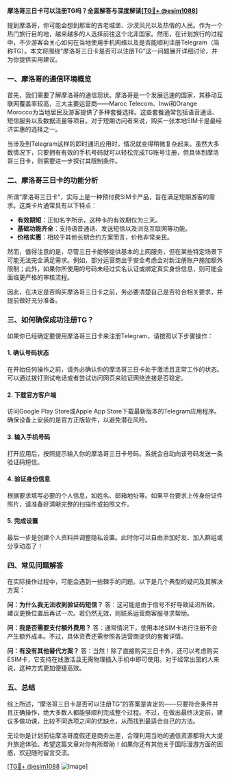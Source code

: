 **摩洛哥三日卡可以注册TG吗？全面解答与深度解读[[TG💪+ @esim1088](https://t.me/s/esim1088)]**

提到摩洛哥，你可能会想到那里的古老城堡、沙漠风光以及热情的人民。作为一个热门旅行目的地，越来越多的人选择前往这个北非国家。然而，在计划旅行的过程中，不少游客会关心如何在当地使用手机网络以及是否能顺利注册Telegram（简称TG）。本文将围绕“摩洛哥三日卡是否可以注册TG”这一问题展开详细讨论，并为你提供实用建议。

### 一、摩洛哥的通信环境概览

首先，我们需要了解摩洛哥的通信现状。摩洛哥是一个发展迅速的国家，其移动互联网覆盖率较高，三大主要运营商——Maroc Telecom、Inwi和Orange Morocco为当地居民及游客提供了多种套餐选择。这些套餐通常包括语音通话、短信服务以及数据流量等项目。对于短期访问者来说，购买一张本地SIM卡是最经济实惠的选择之一。

当涉及到Telegram这样的即时通讯应用时，情况就变得稍微复杂起来。虽然大多数情况下，只要拥有有效的手机号码就可以轻松完成TG账号注册，但具体到摩洛哥三日卡，则需要进一步探讨其限制条件。

### 二、摩洛哥三日卡的功能分析

所谓“摩洛哥三日卡”，实际上是一种预付费SIM卡产品，旨在满足短期游客的需求。这类卡片通常具有以下特点：
- **有效期短**：正如名字所示，这种卡的有效期仅为三天。
- **基础功能齐全**：支持语音通话、发送短信以及浏览互联网等功能。
- **价格实惠**：相较于其他长期合约方案而言，价格非常亲民。

然而，值得注意的是，尽管三日卡能够提供基本的上网服务，但在某些特定场景下可能无法完全满足需求。例如，部分运营商出于安全考虑会对新注册账户施加额外限制；此外，如果你所使用的号码未经过实名认证或绑定真实身份信息，则可能会面临更严格的审核流程。

因此，在决定是否购买摩洛哥三日卡之前，务必要清楚自己是否符合相关要求，并提前做好充分准备。

### 三、如何确保成功注册TG？

如果你已经确定要使用摩洛哥三日卡来注册Telegram，请按照以下步骤操作：

#### 1. 确认号码状态
在开始任何操作之前，请务必确认你的摩洛哥三日卡处于激活且正常工作的状态。可以通过拨打测试电话或者尝试访问网页来验证网络连接是否稳定。

#### 2. 下载官方客户端
访问Google Play Store或Apple App Store下载最新版本的Telegram应用程序。确保设备上安装的是官方正版软件，以避免潜在风险。

#### 3. 输入手机号码
打开应用后，按照提示输入你的摩洛哥三日卡号码。系统会自动向该号码发送一条验证码短信。

#### 4. 验证身份信息
根据要求填写必要的个人信息，如姓名、邮箱地址等。如果平台要求上传身份证件照片，请准备好清晰完整的扫描件或拍照文件。

#### 5. 完成设置
最后一步是创建个人资料并调整隐私设置。此时你可以自由添加好友、加入群组或分享动态了！

### 四、常见问题解答

在实际操作过程中，可能会遇到一些棘手的问题。以下是几个典型的疑问及其解决方案：

**问：为什么我无法收到验证码短信？**
答：这可能是由于信号不好导致延迟所致。建议更换位置后再试一次。若仍然无效，则联系运营商客服寻求帮助。

**问：我是否需要支付额外费用？**
答：通常情况下，使用本地SIM卡进行注册不会产生额外成本。不过，具体资费还需参照各运营商提供的套餐详情。

**问：有没有其他替代方案？**
答：当然！除了直接购买三日卡外，还可以考虑购买ESIM卡，它支持在线激活且无需物理插入手机中即可使用。对于经常出国的人来说，这种方式更加便捷高效。

### 五、总结

综上所述，“摩洛哥三日卡是否可以注册TG”的答案是肯定的——只要符合条件并且正确操作，绝大多数人都能够顺利完成整个过程。不过，在做出最终决定前，建议多做功课，比较不同选项之间的优缺点，从而找到最适合自己的方法。

无论你是计划前往摩洛哥度假还是商务出差，合理利用当地的通信资源都将大大提升旅途体验。希望这篇文章对你有所帮助！如果你还有其他关于国际漫游方面的困惑，欢迎随时留言交流。

[[TG💪+ @esim1088](https://t.me/s/esim1088) ![Image](https://i.postimg.cc/4NQfJmqS/Snipaste-2025-05-13-00-14-12.png)]